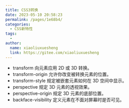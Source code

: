 ```yaml
---
title: CSS3转换
date: 2023-05-10 20:58:23
permalink: /pages/1e68b4/
categories:
  - CSS新特性
tags:
  - 
author: 
  name: xiaoliuxuesheng
  link: https://gitee.com/xiaoliuxuesheng
---
```


- transform 向元素应用 2D 或 3D 转换。
- transform-origin 允许你改变被转换元素的位置。
- transform-style 规定被嵌套元素如何在 3D 空间中显示。
- perspective 规定 3D 元素的透视效果。
- perspective-origin 规定 3D 元素的底部位置。
- backface-visibility 定义元素在不面对屏幕时是否可见。
